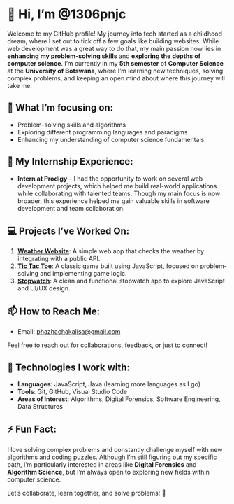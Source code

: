 # 👋 Hi, I’m **@1306pnjc**

Welcome to my GitHub profile! My journey into tech started as a childhood dream, where I set out to tick off a few goals like building websites. While web development was a great way to do that, my main passion now lies in **enhancing my problem-solving skills** and **exploring the depths of computer science**. I’m currently in my **5th semester** of **Computer Science** at the **University of Botswana**, where I’m learning new techniques, solving complex problems, and keeping an open mind about where this journey will take me.

## 🌱 **What I’m focusing on:**
- Problem-solving skills and algorithms
- Exploring different programming languages and paradigms
- Enhancing my understanding of computer science fundamentals

## 🚀 **My Internship Experience:**
- **Intern at Prodigy** – I had the opportunity to work on several web development projects, which helped me build real-world applications while collaborating with talented teams. Though my main focus is now broader, this experience helped me gain valuable skills in software development and team collaboration.

## 💻 **Projects I’ve Worked On:**
1. **[Weather Website](https://github.com/1306pnjc/PRODIGY_WD_05)**: A simple web app that checks the weather by integrating with a public API.
2. **[Tic Tac Toe](https://github.com/1306pnjc/PRODIGY_WD_03)**: A classic game built using JavaScript, focused on problem-solving and implementing game logic.
3. **[Stopwatch](https://github.com/1306pnjc/PRODIGY_WD_02)**: A clean and functional stopwatch app to explore JavaScript and UI/UX design.

## 📫 **How to Reach Me:**
- Email: [phazhachakalisa@gmail.com](mailto:phazhachakalisa@gmail.com)
  
Feel free to reach out for collaborations, feedback, or just to connect!

## 🔧 **Technologies I work with:**
- **Languages**: JavaScript, Java (learning more languages as I go)
- **Tools**: Git, GitHub, Visual Studio Code
- **Areas of Interest**: Algorithms, Digital Forensics, Software Engineering, Data Structures

## ⚡ **Fun Fact:**
I love solving complex problems and constantly challenge myself with new algorithms and coding puzzles. Although I’m still figuring out my specific path, I’m particularly interested in areas like **Digital Forensics** and **Algorithm Science**, but I’m always open to exploring new fields within computer science.

Let’s collaborate, learn together, and solve problems! 🚀
